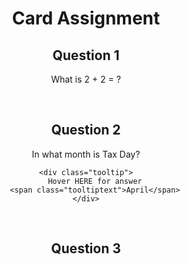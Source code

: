 <!DOCTYPE html>
<center>
    <head>
        <h1>Card Assignment</h1>
        <h2>Question 1</h2>
    </head>
    <style>
        .label:after {
            content: 'What is 2 + 2 = ?';
        }
        .label:hover:after {
            content: 'The Answer is 4.';
        }
    </style>
    <body>
        <p>
            <span class="label"></span>
        </p>
    </body>
<br>
 
<h2> Question 2</h2>
<style>
    .tooltip {
        position: relative;
        display: inline-block;
        border-bottom: 1px dotted black;
    }

    .tooltip .tooltiptext {
        visibility: hidden;
        width: 120px;
        background-color: black;
        color: #fff;
        text-align: center;
        border-radius: 6px;
        padding: 5px 0;

        /* Position the tooltip */
        position: absolute;
        z-index: 1;
    }

    .tooltip:hover .tooltiptext {
        visibility: visible;
    }
</style>
<body style="text-align:center;">
 <p>
        In what month is Tax Day?
    </p>

    <div class="tooltip">
        Hover HERE for answer
        <span class="tooltiptext">April</span>
    </div>
<br>
<h2> Question 3</h2>
 <style>
        .tooltip {
            position: relative;
            display: inline-block;
            border-bottom: 1px dotted black;
        }

        .tooltip .tooltiptext {
            visibility: hidden;
            width: 120px;
            background-color: black;
            color: #fff;
            text-align: center;
            border-radius: 6px;
            padding: 5px 0;

            /* Position the tooltip */
            position: absolute;
            z-index: 1;
        }

        .tooltip:hover .tooltiptext {
            visibility: visible;
        }
    </style>
    <body style="text-align:center;">
        <p>
            name this coding word St*l*
        </p>

        <div class="tooltip">
            Hover HERE for answer
            <span class="tooltiptext">STYLE</span>
        </div>
    
